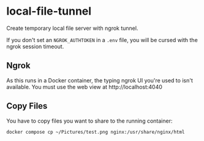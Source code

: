 # local-file-tunnel

Create temporary local file server with ngrok tunnel.

If you don't set an `NGROK_AUTHTOKEN` in a `.env` file, you will be cursed with the ngrok session timeout.

## Ngrok

As this runs in a Docker container, the typing ngrok UI you're used to isn't available. You must use the web view at http://localhost:4040

## Copy Files

You have to copy files you want to share to the running container:

```
docker compose cp ~/Pictures/test.png nginx:/usr/share/nginx/html
```
